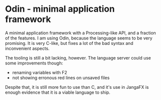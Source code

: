 # Odin - minimal application framework

A minimal application framework with a Processing-like API, and a fraction of the features.
I am using Odin, because the language seems to be very promising.
It is very C-like, but fixes a lot of the bad syntax and inconvenient aspects.

The tooling is still a bit lacking, however. The language server could use some improvements though:
- renaming variables with F2
- not showing erronous red lines on unsaved files

Despite that, it is still more fun to use than C, and it's use in JangaFX is enough evidence that it is a viable language to ship.
